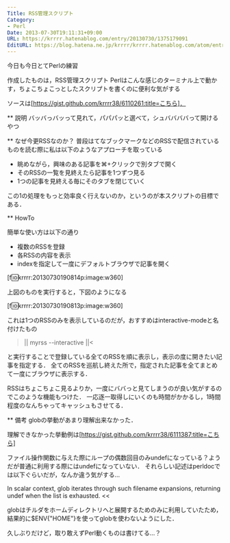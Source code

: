 ```yaml
---
Title: RSS管理スクリプト
Category:
- Perl
Date: 2013-07-30T19:11:31+09:00
URL: https://krrrr.hatenablog.com/entry/20130730/1375179091
EditURL: https://blog.hatena.ne.jp/krrrr/krrrr.hatenablog.com/atom/entry/11696248318756262875
---
```


今日も今日とてPerlの練習

作成したものは，RSS管理スクリプト
Perlはこんな感じのターミナル上で動かす，ちょこちょこっとしたスクリプトを書くのに便利な気がする

ソースは[https://gist.github.com/krrrr38/6110261:title=こちら]．

** 説明
バッバっバッって見れて，パパパッと選べて，シュババババって開けるやつ

** なぜ今更RSSなのか？
普段はてなブックマークなどのRSSで配信されているものを読む際に私は以下のようなアプローチを取っている
+ 眺めながら，興味のある記事を&#8984;+クリックで別タブで開く
+ そのRSSの一覧を見終えたら記事を1つずつ見る
+ 1つの記事を見終える毎にそのタブを閉じていく

この1の処理をもっと効率良く行えないのか，というのが本スクリプトの目標である．

** HowTo

簡単な使い方は以下の通り
- 複数のRSSを登録
- 各RSSの内容を表示
- indexを指定して一度にデフォルトブラウザで記事を開く

[f:id:krrrr:20130730190814p:image:w360]

上図のものを実行すると，下図のようになる

[f:id:krrrr:20130730190813p:image:w360]

これは1つのRSSのみを表示しているのだが，おすすめはinteractive-modeと名付けたもの

>||
myrss --interactive
||<

と実行することで登録している全てのRSSを順に表示し，表示の度に開きたい記事を指定する．
全てのRSSを巡航し終えた所で，指定された記事を全てまとめて一度にブラウザに表示する．

RSSはちょこちょこ見るよりか，一度にババっと見てしまうのが良い気がするのでこのような機能もつけた．
一応逐一取得しにいくのも時間がかかるし，1時間程度のなんちゃってキャッシュもさせてる．

** 備考
globの挙動があまり理解出来なかった．

理解できなかった挙動例は[https://gist.github.com/krrrr38/6111387:title=こちら]

ファイル操作関数に与えた際にループの偶数回目のみundefになっている？ようだが普通に利用する際にはundefになっていない．
それらしい記述はperldocでは以下ぐらいだが，なんか違う気がする...
>>
In scalar context, glob iterates through such filename expansions, returning undef when the list is exhausted.
<<

globはチルダをホームディレクトリへと展開するためのみに利用していたため，結果的に$ENV{"HOME"}を使ってglobを使わないようにした．


久しぶりだけど，取り敢えずPerl動くものは書けてる...？

